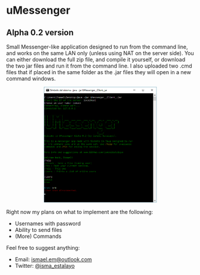 # uMessenger
## Alpha 0.2 version

Small Messenger-like application designed to run from the command line, and works on the same LAN only (unless using NAT on the server side).
You can either download the full zip file, and compile it yourself, or download the two jar files and run it from the command line. I also uploaded two .cmd files that if placed in the same folder as the .jar files they will open in a new command windows.

<p align = "center">
  <img src="https://raw.githubusercontent.com/ismaelestalayo/uMessenger/master/Images/Screenshot.png" width = "60%"/>
</p>

Right now my plans on what to implement are the following:

- Usernames with password
- Ability to send files
- (More) Commands


Feel free to suggest anything:

 * Email: ismael.em@outlook.com
 * Twitter: [@isma_estalayo](https://twitter.com/isma_estalayo)
